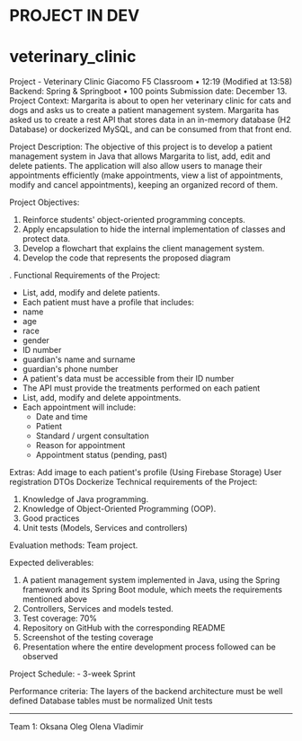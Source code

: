# PROJECT IN DEV

# veterinary_clinic

Project - Veterinary Clinic
Giacomo F5 Classroom
•
12:19 (Modified at 13:58)
Backend: Spring & Springboot
•
100 points
Submission date: December 13.
Project Context:
Margarita is about to open her veterinary clinic for cats and dogs and asks us to create a patient management system. Margarita has asked us to create a rest API that stores data in an in-memory database (H2 Database) or dockerized MySQL, and can be consumed from that front end.

Project Description:
The objective of this project is to develop a patient management system in Java that allows Margarita to list, add, edit and delete patients. The application will also allow users to manage their appointments efficiently (make appointments, view a list of appointments, modify and cancel appointments), keeping an organized record of them.

Project Objectives:
1. Reinforce students' object-oriented programming concepts.
2. Apply encapsulation to hide the internal implementation of classes and protect data.
3. Develop a flowchart that explains the client management system.
4. Develop the code that represents the proposed diagram

. Functional Requirements of the Project:    
- List, add, modify and delete patients.
- Each patient must have a profile that includes:
- name
- age
- race
- gender
- ID number
- guardian's name and surname
- guardian's phone number
- A patient's data must be accessible from their ID number
- The API must provide the treatments performed on each patient
- List, add, modify and delete appointments.
- Each appointment will include:
   - Date and time
   - Patient
   - Standard / urgent consultation
   - Reason for appointment
   - Appointment status (pending, past)

Extras:
Add image to each patient's profile (Using Firebase Storage)
User registration 
DTOs
Dockerize
Technical requirements of the Project:
1. Knowledge of Java programming.
2. Knowledge of Object-Oriented Programming (OOP).
3. Good practices
4. Unit tests (Models, Services and controllers)

Evaluation methods:  Team project.

Expected deliverables:
1. A patient management system implemented in Java, using the Spring framework and its Spring Boot module, which meets the requirements mentioned above
2. Controllers, Services and models tested.
3. Test coverage: 70%
4. Repository on GitHub with the corresponding README
5. Screenshot of the testing coverage
6. Presentation where the entire development process followed can be observed

Project Schedule: - 3-week Sprint

Performance criteria:
The layers of the backend architecture must be well defined
Database tables must be normalized
Unit tests

---------------------------------
Team 1:
Oksana
Oleg
Olena
Vladimir
